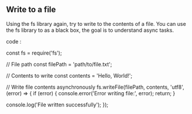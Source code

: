 ## Write to a file
Using the fs library again, try to write to the contents of a file.
You can use the fs library to as a black box, the goal is to understand async tasks.

code :

const fs = require('fs');

// File path
const filePath = 'path/to/file.txt';

// Contents to write
const contents = 'Hello, World!';

// Write file contents asynchronously
fs.writeFile(filePath, contents, 'utf8', (error) => {
  if (error) {
    console.error('Error writing file:', error);
    return;
  }

  console.log('File written successfully');
});
